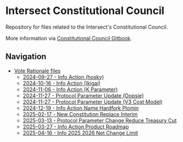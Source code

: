 # Intersect Constitutional Council

Repository for files related to the Intersect's Constitutional Council.

More information via [Constitutional Council Gitbook](https://intersect.gitbook.io/constitutional-council-of-intersect).

## Navigation

- [Vote Rationale files](./vote-rationales/)
  - [2024-09-27 - Info Action (hosky)](./vote-rationales/2024-09-27-info-hosky/)
  - [2024-10-16 - Info Action (Ikigai)](./vote-rationales/2024-10-16-info-ikigai/)
  - [2024-11-06 - Info Action (K Parameter)](./vote-rationales/2024-11-06-info-k-param/)
  - [2024-11-27 - Protocol Parameter Update (Oopsie)](./vote-rationales/2024-11-27-ppu-oopsie/)
  - [2024-11-27 - Protocol Parameter Update (V3 Cost Model)](./vote-rationales/2024-11-27-ppu-v3-cost-model/)
  - [2024-12-19 - Info Action Name Hardfork Plomin](./vote-rationales/2024-12-19-info-hf-naming/)
  - [2025-02-17 - New Constitution Replace Interim](./vote-rationales/2025-02-17-new-const/)
  - [2025-03-13 - Protocol Parameter Change Reduce Treasury Cut](./vote-rationales/2025-03-13-ppu-treaury-cut/)
  - [2025-03-27 - Info Action Product Roadmap](./vote-rationales/2025-03-27-info-roadmap/)
  - [2025-04-16 - Info 2025 2026 Net Change Limit ](./vote-rationales/2025-04-16-info-net-change-limit)
